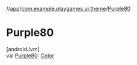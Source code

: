 //[app](../../index.md)/[com.example.playgames.ui.theme](index.md)/[Purple80](-purple80.md)

# Purple80

[androidJvm]\
val [Purple80](-purple80.md): [Color](https://developer.android.com/reference/kotlin/androidx/compose/ui/graphics/Color.html)
